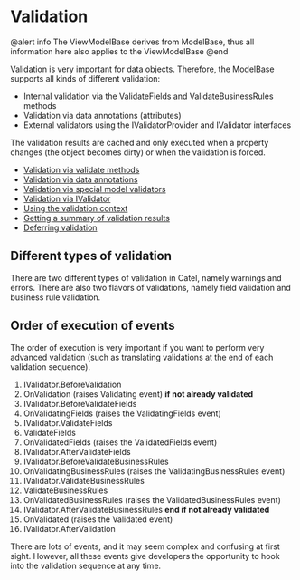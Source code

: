 # Validation

@alert info
The ViewModelBase derives from ModelBase, thus all information here also applies to the ViewModelBase
@end

Validation is very important for data objects. Therefore, the ModelBase supports all kinds of different validation:

-   Internal validation via the ValidateFields and ValidateBusinessRules methods
-   Validation via data annotations (attributes)
-   External validators using the IValidatorProvider and IValidator interfaces

The validation results are cached and only executed when a property changes (the object becomes dirty) or when the validation is forced.

-   [Validation via validate methods](./validation-via-validate-method.md)
-   [Validation via data annotations](./validation-via-data-annotations.md)
-   [Validation via special model validators](./validation-via-special-model-validators.md)
-   [Validation via IValidator](./validation-via-ivalidator.md)
-   [Using the validation context](./using-validation-context.md)
-   [Getting a summary of validation results](./getting-summary-of-validation-results.md)
-   [Deferring validation](./deferring-validation.md)

## Different types of validation

There are two different types of validation in Catel, namely warnings and errors. There are also two flavors of validations, namely field validation and business rule validation.

## Order of execution of events

The order of execution is very important if you want to perform very advanced validation (such as translating validations at the end of each validation sequence).

1.  IValidator.BeforeValidation
2.  OnValidation (raises Validating event)
    **if not already validated**
3.  IValidator.BeforeValidateFields
4.  OnValidatingFields (raises the ValidatingFields event)
5.  IValidator.ValidateFields
6.  ValidateFields
7.  OnValidatedFields (raises the ValidatedFields event)
8.  IValidator.AfterValidateFields
9.  IValidator.BeforeValidateBusinessRules
10. OnValidatingBusinessRules (raises the ValidatingBusinessRules event)
11. IValidator.ValidateBusinessRules
12. ValidateBusinessRules
13. OnValidatedBusinessRules (raises the ValidatedBusinessRules event)
14. IValidator.AfterValidateBusinessRules
    **end if not already validated**
15. OnValidated (raises the Validated event)
16. IValidator.AfterValidation

There are lots of events, and it may seem complex and confusing at first sight. However, all these events give developers the opportunity to hook into the validation sequence at any time.


